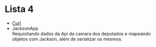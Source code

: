 # Lista 4

- [Curl](curl)
- JacksonApp  
	Requisitando dados da Api da camara dos deputados e mapeando objetos com Jackson, além de serializar os mesmos.

